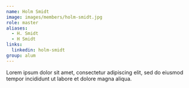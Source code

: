 ```yaml
---
name: Holm Smidt 
image: images/members/holm-smidt.jpg
role: master
aliases:
  - H. Smidt
  - H Smidt
links: 
  linkedin: holm-smidt
group: alum
---
```


Lorem ipsum dolor sit amet, consectetur adipiscing elit, sed do eiusmod tempor incididunt ut labore et dolore magna aliqua.
